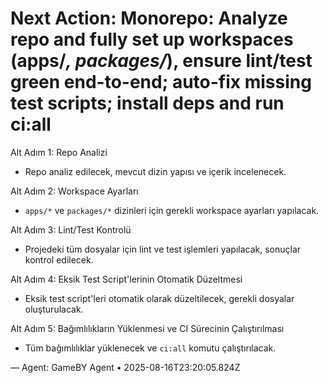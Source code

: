# Next Action: Monorepo: Analyze repo and fully set up workspaces (apps/*, packages/*), ensure lint/test green end-to-end; auto-fix missing test scripts; install deps and run ci:all

Alt Adım 1: Repo Analizi
- Repo analiz edilecek, mevcut dizin yapısı ve içerik incelenecek.

Alt Adım 2: Workspace Ayarları
- `apps/*` ve `packages/*` dizinleri için gerekli workspace ayarları yapılacak.

Alt Adım 3: Lint/Test Kontrolü
- Projedeki tüm dosyalar için lint ve test işlemleri yapılacak, sonuçlar kontrol edilecek.

Alt Adım 4: Eksik Test Script'lerinin Otomatik Düzeltmesi
- Eksik test script'leri otomatik olarak düzeltilecek, gerekli dosyalar oluşturulacak.

Alt Adım 5: Bağımlılıkların Yüklenmesi ve CI Sürecinin Çalıştırılması
- Tüm bağımlılıklar yüklenecek ve `ci:all` komutu çalıştırılacak.

— Agent: GameBY Agent • 2025-08-16T23:20:05.824Z
